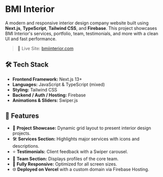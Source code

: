 # BMI Interior    

A modern and responsive interior design company website built using **Next.js**, **TypeScript**, **Tailwind CSS**, and **Firebase**. This project showcases BMI Interior's services, portfolio, team, testimonials, and more with a clean UI and fast performance.

> 🔗 Live Site: [bmiinterior.com](https://www.bmiinterior.com)  

## 🛠️ Tech Stack

- **Frontend Framework:** Next.js 13+
- **Languages:** JavaScript & TypeScript (mixed)
- **Styling:** Tailwind CSS
- **Backend / Auth / Hosting:** Firebase
- **Animations & Sliders:** Swiper.js

## 📁 Features

- 💼 **Project Showcase:** Dynamic grid layout to present interior design projects.
- 🛠️ **Services Section:** Highlights major services with icons and descriptions.
- ⭐ **Testimonials:** Client feedback with a Swiper carousel.
- 👥 **Team Section:** Displays profiles of the core team.
- 📱 **Fully Responsive:** Optimized for all screen sizes.
- 🌐 **Deployed on Vercel** with a custom domain via Firebase Hosting.
